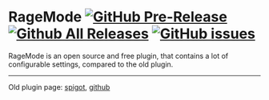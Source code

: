 # RageMode [![GitHub Pre-Release](https://img.shields.io/github/release-pre/montlikadani/RageMode.svg)](https://github.com/montlikadani/RageMode/releases) [![Github All Releases](https://img.shields.io/github/downloads/montlikadani/RageMode/total.svg)](https://github.com/montlikadani/RageMode/releases) [![GitHub issues](https://img.shields.io/github/issues/montlikadani/RageMode.svg)](https://github.com/montlikadani/RageMode/issues)
RageMode is an open source and free plugin, that contains a lot of configurable settings, compared to the old plugin.
***

Old plugin page: [spigot](https://www.spigotmc.org/resources/12690/), [github](https://github.com/KWStudios/RageMode)
